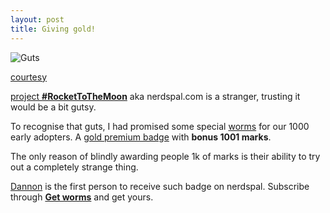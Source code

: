 ```yaml
---
layout: post
title: Giving gold!
---
```


![Guts](http://si.wsj.net/public/resources/images/ON-BC597_GoldBu_G_20131031143033.jpg)

[courtesy](http://www.barrons.com/articles/8-reasons-to-take-a-new-shine-to-gold-1433486428)

[project **#RocketToTheMoon**](https://nerdspal.com) aka nerdspal.com is a stranger, trusting it would be a bit gutsy. 

To recognise that guts, I had promised some special [worms](http://getworm.com/startup/nerdspal/) for our 1000 early adopters. A [gold premium badge](http://blogx.nerdspal.com/go-premium/) with **bonus 1001 marks**.

The only reason of blindly awarding people 1k of marks is their ability to try out a completely strange thing. 

[Dannon](https://nerdspal.com/Account/Profile/54/dannonl) is the first person to receive such badge on nerdspal. Subscribe through [**Get worms**](http://getworm.com/startup/nerdspal/) and get yours.
